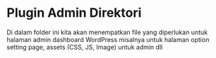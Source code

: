 # Plugin Admin Direktori

Di dalam folder ini kita akan menempatkan file yang diperlukan untuk halaman admin dashboard WordPress misalnya untuk halaman option setting page, assets (CSS, JS, Image) untuk admin dll
